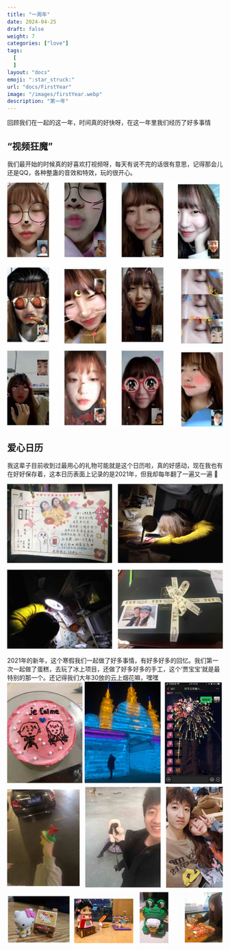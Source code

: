 ```yaml
---
title: "一周年"
date: 2024-04-25
draft: false
weight: 7
categories: ["love"]
tags:
  [
  ]
layout: "docs"
emoji: ":star_struck:"
url: "docs/FirstYear"
image: "/images/firstYear.webp"
description: "第一年"
---
```

回顾我们在一起的这一年，时间真的好快呀，在这一年里我们经历了好多事情

## “视频狂魔”

我们最开始的时候真的好喜欢打视频呀，每天有说不完的话很有意思，记得那会儿还是QQ，各种整蛊的音效和特效，玩的很开心。

![](videoCall.jpg "")

## 爱心日历

我这辈子目前收到过最用心的礼物可能就是这个日历啦，真的好感动，现在我也有在好好保存着，这本日历表面上记录的是2021年，但我却每年翻了一遍又一遍 🧡

![](loveCanlandar.jpg "")


2021年的新年，这个寒假我们一起做了好多事情，有好多好多的回忆。我们第一次一起做了蛋糕，去玩了冰上项目，还做了好多好多的手工，这个‘贾宝宝’就是最特别的那一个。还记得我们大年30放的云上烟花嘛，嘿嘿
!["2021年农历新年"](newYear.jpg "2021年农历新年")
